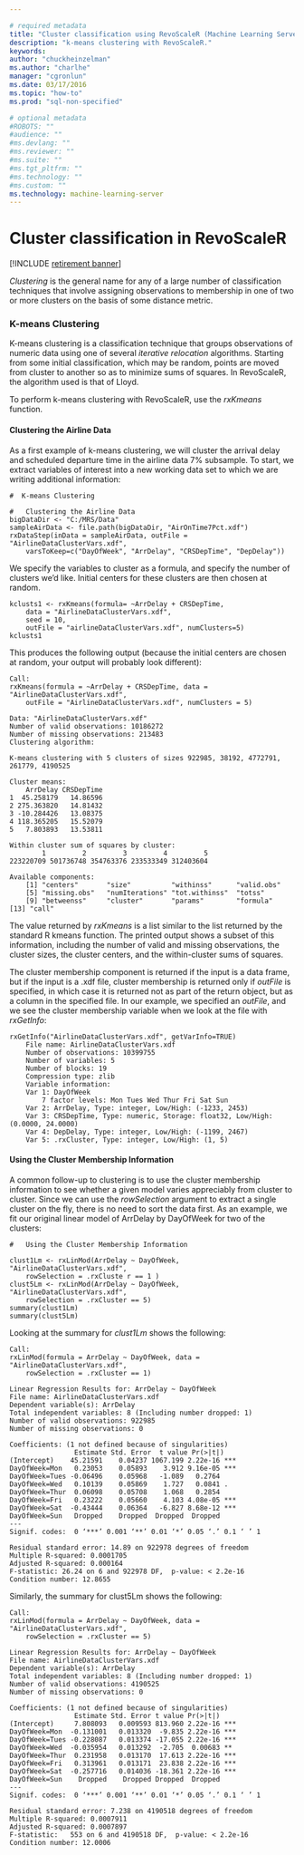 ```yaml
---

# required metadata
title: "Cluster classification using RevoScaleR (Machine Learning Server) "
description: "k-means clustering with RevoScaleR."
keywords: 
author: "chuckheinzelman"
ms.author: "charlhe"
manager: "cgronlun"
ms.date: 03/17/2016
ms.topic: "how-to"
ms.prod: "sql-non-specified"

# optional metadata
#ROBOTS: ""
#audience: ""
#ms.devlang: ""
#ms.reviewer: ""
#ms.suite: ""
#ms.tgt_pltfrm: ""
#ms.technology: ""
#ms.custom: ""
ms.technology: machine-learning-server
---
```


# Cluster classification in RevoScaleR

[!INCLUDE [retirement banner](~/includes/machine-learning-server-retirement.md)]

*Clustering* is the general name for any of a large number of classification techniques that involve assigning observations to membership in one of two or more clusters on the basis of some distance metric.

### K-means Clustering

K-means clustering is a classification technique that groups observations of numeric data using one of several *iterative relocation* algorithms. Starting from some initial classification, which may be random, points are moved from cluster to another so as to minimize sums of squares. In RevoScaleR, the algorithm used is that of Lloyd.

To perform k-means clustering with RevoScaleR, use the *rxKmeans* function.

#### Clustering the Airline Data

As a first example of k-means clustering, we will cluster the arrival delay and scheduled departure time in the airline data 7% subsample. To start, we extract variables of interest into a new working data set to which we are writing additional information:

```
#  K-means Clustering

#   Clustering the Airline Data  
bigDataDir <- "C:/MRS/Data"
sampleAirData <- file.path(bigDataDir, "AirOnTime7Pct.xdf")
rxDataStep(inData = sampleAirData, outFile = "AirlineDataClusterVars.xdf",
	varsToKeep=c("DayOfWeek", "ArrDelay", "CRSDepTime", "DepDelay"))
```

We specify the variables to cluster as a formula, and specify the number of clusters we’d like. Initial centers for these clusters are then chosen at random.

```
kclusts1 <- rxKmeans(formula= ~ArrDelay + CRSDepTime, 
	data = "AirlineDataClusterVars.xdf",
	seed = 10,
	outFile = "airlineDataClusterVars.xdf", numClusters=5)
kclusts1
```

This produces the following output (because the initial centers are chosen at random, your output will probably look different):

```
Call:
rxKmeans(formula = ~ArrDelay + CRSDepTime, data = "AirlineDataClusterVars.xdf", 
	outFile = "AirlineDataClusterVars.xdf", numClusters = 5)

Data: "AirlineDataClusterVars.xdf"
Number of valid observations: 10186272
Number of missing observations: 213483 
Clustering algorithm:  
	
K-means clustering with 5 clusters of sizes 922985, 38192, 4772791, 261779, 4190525

Cluster means:
	ArrDelay CRSDepTime
1  45.258179   14.86596
2 275.363820   14.81432
3 -10.284426   13.08375
4 118.365205   15.52079
5   7.803893   13.53811

Within cluster sum of squares by cluster:
		1         2         3         4         5 
223220709 501736748 354763376 233533349 312403604 

Available components:
	[1] "centers"       "size"          "withinss"      "valid.obs"    
	[5] "missing.obs"   "numIterations" "tot.withinss"  "totss"        
	[9] "betweenss"     "cluster"       "params"        "formula"      
[13] "call"     
```

The value returned by *rxKmeans* is a list similar to the list returned by the standard R kmeans function. The printed output shows a subset of this information, including the number of valid and missing observations, the cluster sizes, the cluster centers, and the within-cluster sums of squares.

The cluster membership component is returned if the input is a data frame, but if the input is a .xdf file, cluster membership is returned only if *outFile* is specified, in which case it is returned not as part of the return object, but as a column in the specified file. In our example, we specified an *outFile*, and we see the cluster membership variable when we look at the file with *rxGetInfo*:

```
rxGetInfo("AirlineDataClusterVars.xdf", getVarInfo=TRUE)
	File name: AirlineDataClusterVars.xdf 
	Number of observations: 10399755 
	Number of variables: 5 
	Number of blocks: 19 
	Compression type: zlib 
	Variable information: 
	Var 1: DayOfWeek
		7 factor levels: Mon Tues Wed Thur Fri Sat Sun
	Var 2: ArrDelay, Type: integer, Low/High: (-1233, 2453)
	Var 3: CRSDepTime, Type: numeric, Storage: float32, Low/High: (0.0000, 24.0000)
	Var 4: DepDelay, Type: integer, Low/High: (-1199, 2467)
	Var 5: .rxCluster, Type: integer, Low/High: (1, 5)
```

#### Using the Cluster Membership Information

A common follow-up to clustering is to use the cluster membership information to see whether a given model varies appreciably from cluster to cluster. Since we can use the *rowSelection* argument to extract a single cluster on the fly, there is no need to sort the data first. As an example, we fit our original linear model of ArrDelay by DayOfWeek for two of the clusters:

```
#   Using the Cluster Membership Information
	
clust1Lm <- rxLinMod(ArrDelay ~ DayOfWeek, "AirlineDataClusterVars.xdf",
	rowSelection = .rxCluste r == 1 )
clust5Lm <- rxLinMod(ArrDelay ~ DayOfWeek, "AirlineDataClusterVars.xdf", 
	rowSelection = .rxCluster == 5)
summary(clust1Lm)
summary(clust5Lm)
```

Looking at the summary for *clust1Lm* shows the following:

```
Call:
rxLinMod(formula = ArrDelay ~ DayOfWeek, data = "AirlineDataClusterVars.xdf", 
	rowSelection = .rxCluster == 1)

Linear Regression Results for: ArrDelay ~ DayOfWeek
File name: AirlineDataClusterVars.xdf
Dependent variable(s): ArrDelay
Total independent variables: 8 (Including number dropped: 1)
Number of valid observations: 922985
Number of missing observations: 0 
	
Coefficients: (1 not defined because of singularities)
				Estimate Std. Error  t value Pr(>|t|)    
(Intercept)    45.21591    0.04237 1067.199 2.22e-16 ***
DayOfWeek=Mon   0.23053    0.05893    3.912 9.16e-05 ***
DayOfWeek=Tues -0.06496    0.05968   -1.089   0.2764    
DayOfWeek=Wed   0.10139    0.05869    1.727   0.0841 .  
DayOfWeek=Thur  0.06098    0.05708    1.068   0.2854    
DayOfWeek=Fri   0.23222    0.05660    4.103 4.08e-05 ***
DayOfWeek=Sat  -0.43444    0.06364   -6.827 8.68e-12 ***
DayOfWeek=Sun   Dropped    Dropped  Dropped  Dropped    
---
Signif. codes:  0 ‘***’ 0.001 ‘**’ 0.01 ‘*’ 0.05 ‘.’ 0.1 ‘ ’ 1

Residual standard error: 14.89 on 922978 degrees of freedom
Multiple R-squared: 0.0001705 
Adjusted R-squared: 0.000164 
F-statistic: 26.24 on 6 and 922978 DF,  p-value: < 2.2e-16 
Condition number: 12.8655   
```

Similarly, the summary for clust5Lm shows the following:

```
Call:
rxLinMod(formula = ArrDelay ~ DayOfWeek, data = "AirlineDataClusterVars.xdf", 
	rowSelection = .rxCluster == 5)

Linear Regression Results for: ArrDelay ~ DayOfWeek
File name: AirlineDataClusterVars.xdf
Dependent variable(s): ArrDelay
Total independent variables: 8 (Including number dropped: 1)
Number of valid observations: 4190525
Number of missing observations: 0 
	
Coefficients: (1 not defined because of singularities)
				Estimate Std. Error t value Pr(>|t|)    
(Intercept)     7.808093   0.009593 813.960 2.22e-16 ***
DayOfWeek=Mon  -0.131001   0.013320  -9.835 2.22e-16 ***
DayOfWeek=Tues -0.228087   0.013374 -17.055 2.22e-16 ***
DayOfWeek=Wed  -0.035954   0.013292  -2.705  0.00683 ** 
DayOfWeek=Thur  0.231958   0.013170  17.613 2.22e-16 ***
DayOfWeek=Fri   0.313961   0.013171  23.838 2.22e-16 ***
DayOfWeek=Sat  -0.257716   0.014036 -18.361 2.22e-16 ***
DayOfWeek=Sun    Dropped    Dropped Dropped  Dropped    
---
Signif. codes:  0 ‘***’ 0.001 ‘**’ 0.01 ‘*’ 0.05 ‘.’ 0.1 ‘ ’ 1

Residual standard error: 7.238 on 4190518 degrees of freedom
Multiple R-squared: 0.0007911 
Adjusted R-squared: 0.0007897 
F-statistic:   553 on 6 and 4190518 DF,  p-value: < 2.2e-16 
Condition number: 12.0006
```
